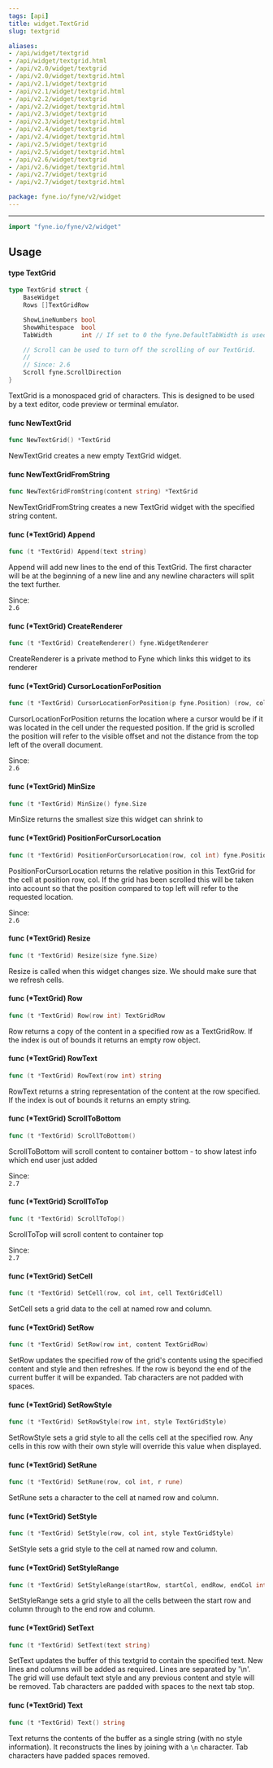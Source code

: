 ```yaml
---
tags: [api]
title: widget.TextGrid
slug: textgrid

aliases:
- /api/widget/textgrid
- /api/widget/textgrid.html
- /api/v2.0/widget/textgrid
- /api/v2.0/widget/textgrid.html
- /api/v2.1/widget/textgrid
- /api/v2.1/widget/textgrid.html
- /api/v2.2/widget/textgrid
- /api/v2.2/widget/textgrid.html
- /api/v2.3/widget/textgrid
- /api/v2.3/widget/textgrid.html
- /api/v2.4/widget/textgrid
- /api/v2.4/widget/textgrid.html
- /api/v2.5/widget/textgrid
- /api/v2.5/widget/textgrid.html
- /api/v2.6/widget/textgrid
- /api/v2.6/widget/textgrid.html
- /api/v2.7/widget/textgrid
- /api/v2.7/widget/textgrid.html

package: fyne.io/fyne/v2/widget
---
```



---
```go
import "fyne.io/fyne/v2/widget"
```

## Usage

#### type TextGrid

```go
type TextGrid struct {
	BaseWidget
	Rows []TextGridRow

	ShowLineNumbers bool
	ShowWhitespace  bool
	TabWidth        int // If set to 0 the fyne.DefaultTabWidth is used

	// Scroll can be used to turn off the scrolling of our TextGrid.
	//
	// Since: 2.6
	Scroll fyne.ScrollDirection
}
```

TextGrid is a monospaced grid of characters. This is designed to be used by a text editor, code preview or terminal emulator.

#### func  NewTextGrid

```go
func NewTextGrid() *TextGrid
```
NewTextGrid creates a new empty TextGrid widget.

#### func  NewTextGridFromString

```go
func NewTextGridFromString(content string) *TextGrid
```
NewTextGridFromString creates a new TextGrid widget with the specified string content.

#### func (*TextGrid) Append

```go
func (t *TextGrid) Append(text string)
```
Append will add new lines to the end of this TextGrid. The first character will be at the beginning of a new line and any newline characters will split the text further.


<div class="since">Since: <code>
2.6</code></div>

#### func (*TextGrid) CreateRenderer

```go
func (t *TextGrid) CreateRenderer() fyne.WidgetRenderer
```
CreateRenderer is a private method to Fyne which links this widget to its renderer

#### func (*TextGrid) CursorLocationForPosition

```go
func (t *TextGrid) CursorLocationForPosition(p fyne.Position) (row, col int)
```
CursorLocationForPosition returns the location where a cursor would be if it was located in the cell under the requested position. If the grid is scrolled the position will refer to the visible offset and not the distance from the top left of the overall document.


<div class="since">Since: <code>
2.6</code></div>

#### func (*TextGrid) MinSize

```go
func (t *TextGrid) MinSize() fyne.Size
```
MinSize returns the smallest size this widget can shrink to

#### func (*TextGrid) PositionForCursorLocation

```go
func (t *TextGrid) PositionForCursorLocation(row, col int) fyne.Position
```
PositionForCursorLocation returns the relative position in this TextGrid for the cell at position row, col. If the grid has been scrolled this will be taken into account so that the position compared to top left will refer to the requested location.


<div class="since">Since: <code>
2.6</code></div>

#### func (*TextGrid) Resize

```go
func (t *TextGrid) Resize(size fyne.Size)
```
Resize is called when this widget changes size. We should make sure that we refresh cells.

#### func (*TextGrid) Row

```go
func (t *TextGrid) Row(row int) TextGridRow
```
Row returns a copy of the content in a specified row as a TextGridRow. If the index is out of bounds it returns an empty row object.

#### func (*TextGrid) RowText

```go
func (t *TextGrid) RowText(row int) string
```
RowText returns a string representation of the content at the row specified. If the index is out of bounds it returns an empty string.

#### func (*TextGrid) ScrollToBottom

```go
func (t *TextGrid) ScrollToBottom()
```
ScrollToBottom will scroll content to container bottom - to show latest info which end user just added


<div class="since">Since: <code>
2.7</code></div>

#### func (*TextGrid) ScrollToTop

```go
func (t *TextGrid) ScrollToTop()
```
ScrollToTop will scroll content to container top


<div class="since">Since: <code>
2.7</code></div>

#### func (*TextGrid) SetCell

```go
func (t *TextGrid) SetCell(row, col int, cell TextGridCell)
```
SetCell sets a grid data to the cell at named row and column.

#### func (*TextGrid) SetRow

```go
func (t *TextGrid) SetRow(row int, content TextGridRow)
```
SetRow updates the specified row of the grid's contents using the specified content and style and then refreshes. If the row is beyond the end of the current buffer it will be expanded. Tab characters are not padded with spaces.

#### func (*TextGrid) SetRowStyle

```go
func (t *TextGrid) SetRowStyle(row int, style TextGridStyle)
```
SetRowStyle sets a grid style to all the cells cell at the specified row. Any cells in this row with their own style will override this value when displayed.

#### func (*TextGrid) SetRune

```go
func (t *TextGrid) SetRune(row, col int, r rune)
```
SetRune sets a character to the cell at named row and column.

#### func (*TextGrid) SetStyle

```go
func (t *TextGrid) SetStyle(row, col int, style TextGridStyle)
```
SetStyle sets a grid style to the cell at named row and column.

#### func (*TextGrid) SetStyleRange

```go
func (t *TextGrid) SetStyleRange(startRow, startCol, endRow, endCol int, style TextGridStyle)
```
SetStyleRange sets a grid style to all the cells between the start row and column through to the end row and column.

#### func (*TextGrid) SetText

```go
func (t *TextGrid) SetText(text string)
```
SetText updates the buffer of this textgrid to contain the specified text. New lines and columns will be added as required. Lines are separated by '\n'. The grid will use default text style and any previous content and style will be removed. Tab characters are padded with spaces to the next tab stop.

#### func (*TextGrid) Text

```go
func (t *TextGrid) Text() string
```
Text returns the contents of the buffer as a single string (with no style information). It reconstructs the lines by joining with a `\n` character. Tab characters have padded spaces removed.
